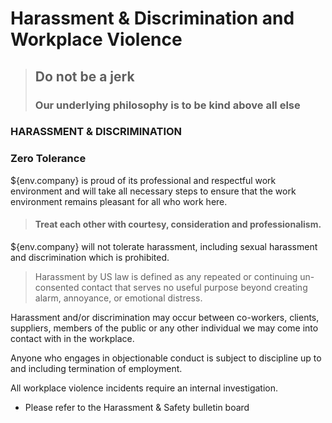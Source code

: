 # Harassment & Discrimination and Workplace Violence




> ## Do not be a jerk
> ### Our underlying philosophy is to be kind above all else


### HARASSMENT & DISCRIMINATION



### Zero Tolerance

${env.company} is proud of its professional and respectful work environment and will take all necessary steps to ensure that the work environment remains pleasant for all who work here. 

> #### Treat each other with courtesy, consideration and professionalism. 

${env.company} will not tolerate harassment, including sexual harassment and discrimination which is prohibited. 


> Harassment by US law is defined as any repeated or continuing un-consented contact that serves no useful purpose beyond creating alarm, annoyance, or emotional distress.


Harassment and/or discrimination may occur between co-workers, clients, suppliers, members of the public or any other individual we may come into contact with in the workplace. 

Anyone who engages in objectionable conduct is subject to discipline up to and including termination of employment.


All workplace violence incidents require an internal investigation.

* Please refer to the Harassment & Safety bulletin board 


